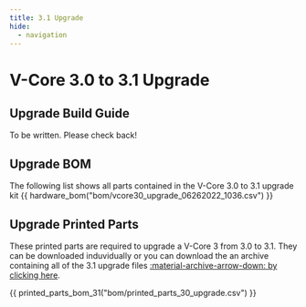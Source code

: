 ```yaml
---
title: 3.1 Upgrade
hide:
  - navigation
---
```


# V-Core 3.0 to 3.1 Upgrade

## Upgrade Build Guide
To be written. Please check back!

## Upgrade BOM
The following list shows all parts contained in the V-Core 3.0 to 3.1 upgrade kit
{{ hardware_bom("bom/vcore30_upgrade_06262022_1036.csv") }}

## Upgrade Printed Parts
These printed parts are required to upgrade a V-Core 3 from 3.0 to 3.1. They can be downloaded induvidually or you can download the an archive containing all of the 3.1 upgrade files [:material-archive-arrow-down: by clicking here](https://github.com/Rat-Rig/V-core-3/raw/main/cad/vcore_3_1_upgrade_parts_and_panels.zip).

{{ printed_parts_bom_31("bom/printed_parts_30_upgrade.csv") }}

